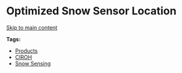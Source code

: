 # Optimized Snow Sensor Location

[Skip to main content](https://docs.ciroh.org/docs/products/snow-tools/optimize-sensors/#__docusaurus_skipToContent_fallback)

**Tags:**
- [Products](/docs/tags/products)
- [CIROH](/docs/tags/ciroh)
- [Snow Sensing](/docs/tags/snow-sensing)